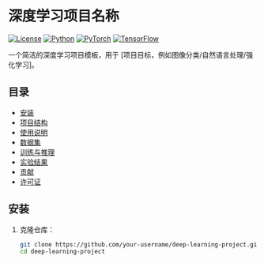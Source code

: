 # 深度学习项目名称

[![License](https://img.shields.io/badge/License-MIT-blue.svg)](https://opensource.org/licenses/MIT)
[![Python](https://img.shields.io/badge/Python-3.8%2B-blue)](https://www.python.org/)
[![PyTorch](https://img.shields.io/badge/PyTorch-2.0%2B-orange)](https://pytorch.org/)
[![TensorFlow](https://img.shields.io/badge/TensorFlow-2.12%2B-orange)](https://www.tensorflow.org/)

一个简洁的深度学习项目模板，用于 [项目目标，例如图像分类/自然语言处理/强化学习]。

## 目录
- [安装](#安装)
- [项目结构](#项目结构)
- [使用说明](#使用说明)
- [数据集](#数据集)
- [训练与推理](#训练与推理)
- [实验结果](#实验结果)
- [贡献](#贡献)
- [许可证](#许可证)

## 安装
1. 克隆仓库：
   ```bash
   git clone https://github.com/your-username/deep-learning-project.git
   cd deep-learning-project
